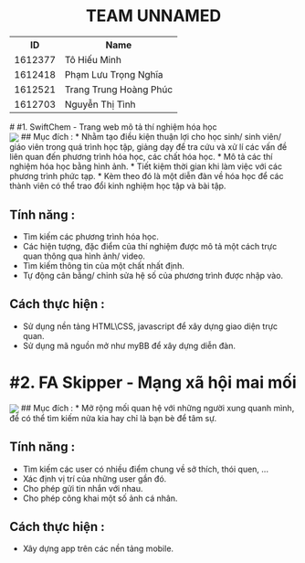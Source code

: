 
<h1 align="center">TEAM UNNAMED</h1>

<table>
	<tr>
		<th>ID</th>
	    <th>Name</th> 
	  </tr>
	  <tr>
	    <td>1612377</td>
	    <td>Tô Hiếu Minh</td>
	  </tr>
	  <tr>
	    <td>1612418</td>
	    <td>Phạm Lưu Trọng Nghĩa</td>
	  </tr>
	  <tr>
	    <td>1612521</td>
	    <td>Trang Trung Hoàng Phúc</td>
	  </tr>
		 <tr>
	    <td>1612703</td>
	    <td>Nguyễn Thị Tình</td>
	  </tr>
	</table>
# #1. SwiftChem - Trang web mô tả thí nghiệm hóa học<br />
 <img src="http://i.imgur.com/aFbfcOb.jpg" align="center">
## Mục đích :
 * Nhằm tạo điều kiện thuận lợi cho học sinh/ sinh viên/ giáo viên trong quá trình học tập, giảng dạy để tra cứu và xử lí các vấn đề liên quan đến phương trình hóa học, các chất hóa học.
 * Mô tả các thí nghiệm hóa học bằng hình ảnh.
 * Tiết kiệm thời gian khi làm việc với các phương trình phức tạp.
 * Kèm theo đó là một diễn đàn về hóa học để các thành viên có thể trao đổi kinh nghiệm học tập và bài tập.

## Tính năng :
 * Tìm kiếm các phương trình hóa học.
 * Các hiện tượng, đặc điểm của thí nghiệm được mô tả một cách trực quan thông qua hình ảnh/ video.
 * Tìm kiếm thông tin của một chất nhất định.
 * Tự động cân bằng/ chỉnh sửa hệ số của phương trình được nhập vào.

## Cách thực hiện :
 * Sử dụng nền tảng HTML\CSS, javascript để xây dựng giao diện trực quan.
 * Sử dụng mã nguồn mở như myBB để xây dựng diễn đàn.

# #2. FA Skipper - Mạng xã hội mai mối
 <img src="http://i.imgur.com/x4gq3NS.jpg" align="center">
## Mục đích :
 * Mở rộng mối quan hệ với những người xung quanh mình, để có thể tìm kiếm nửa kia hay chỉ là bạn bè để tâm sự.

## Tính năng :
 * Tìm kiếm các user có nhiều điểm chung về sở thích, thói quen, ...
 * Xác định vị trí của những user gần đó.
 * Cho phép gửi tin nhắn với nhau.
 * Cho phép công khai một số ảnh cá nhân.
 
## Cách thực hiện :
 * Xây dựng app trên các nền tảng mobile.
